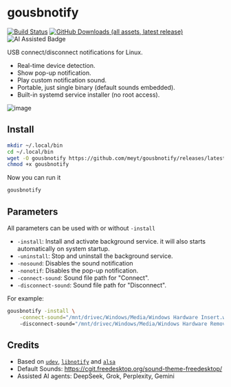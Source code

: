 # gousbnotify

[![Build Status](https://github.com/meyt/gousbnotify/actions/workflows/build.yml/badge.svg)](https://github.com/meyt/gousbnotify/actions)
[![GitHub Downloads (all assets, latest release)](https://img.shields.io/github/downloads/meyt/gousbnotify/latest/total?color=green)](https://github.com/meyt/gousbnotify/releases)
![AI Assisted Badge](https://img.shields.io/badge/AI-ASSISTED-purple)

USB connect/disconnect notifications for Linux.

- Real-time device detection.
- Show pop-up notification.
- Play custom notification sound.
- Portable, just single binary (default sounds embedded).
- Built-in systemd service installer (no root access).

![image](https://github.com/user-attachments/assets/c2cf19c1-9b85-4426-8843-09e89b785dd8)

## Install

```bash
mkdir ~/.local/bin
cd ~/.local/bin
wget -O gousbnotify https://github.com/meyt/gousbnotify/releases/latest/download/gousbnotify-linux-amd64
chmod +x gousbnotify
```

Now you can run it

```bash
gousbnotify
```

## Parameters

All parameters can be used with or without `-install`

- `-install`: Install and activate background service. it will also starts automatically on system startup.
- `-uninstall`: Stop and uninstall the background service.
- `-nosound`: Disables the sound notification
- `-nonotif`: Disables the pop-up notification.
- `-connect-sound`: Sound file path for "Connect".
- `-disconnect-sound`: Sound file path for "Disconnect".

For example:

```bash
gousbnotify -install \
    -connect-sound="/mnt/drivec/Windows/Media/Windows Hardware Insert.wav"
    -disconnect-sound="/mnt/drivec/Windows/Media/Windows Hardware Remove.wav"
```

## Credits

- Based on [`udev`](https://en.wikipedia.org/wiki/Udev),
  [`libnotify`](https://specifications.freedesktop.org/notification-spec/latest/) and
  [`alsa`](https://en.wikipedia.org/wiki/Advanced_Linux_Sound_Architecture)
- Default Sounds: https://cgit.freedesktop.org/sound-theme-freedesktop/
- Assisted AI agents: DeepSeek, Grok, Perplexity, Gemini
